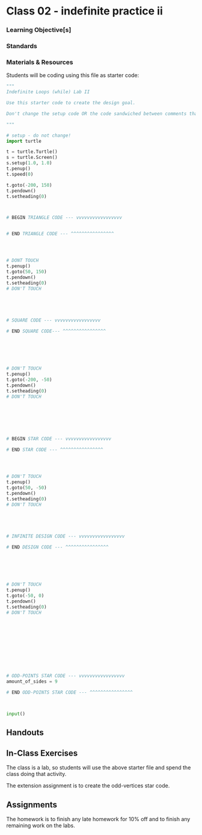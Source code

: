 # Class 02 - indefinite practice ii

### Learning Objective[s]

### Standards

### Materials & Resources

Students will be coding using this file as starter code:
```python
"""
Indefinite Loops (while) Lab II

Use this starter code to create the design goal.

Don't change the setup code OR the code sandwiched between comments that say "DON'T TOUCH!"

"""

# setup - do not change!
import turtle

t = turtle.Turtle()
s = turtle.Screen()
s.setup(1.0, 1.0)
t.penup()
t.speed(0)

t.goto(-200, 150)
t.pendown()
t.setheading(0)



# BEGIN TRIANGLE CODE --- vvvvvvvvvvvvvvvvv


# END TRIANGLE CODE --- ^^^^^^^^^^^^^^^^




# DONT TOUCH
t.penup()
t.goto(50, 150)
t.pendown()
t.setheading(0)
# DON'T TOUCH





# SQUARE CODE --- vvvvvvvvvvvvvvvvv

# END SQUARE CODE--- ^^^^^^^^^^^^^^^^






# DON'T TOUCH
t.penup()
t.goto(-200, -50)
t.pendown()
t.setheading(0)
# DON'T TOUCH







# BEGIN STAR CODE --- vvvvvvvvvvvvvvvvv

# END STAR CODE --- ^^^^^^^^^^^^^^^^




# DON'T TOUCH
t.penup()
t.goto(50, -50)
t.pendown()
t.setheading(0)
# DON'T TOUCH





# INFINITE DESIGN CODE --- vvvvvvvvvvvvvvvvv

# END DESIGN CODE --- ^^^^^^^^^^^^^^^^






# DON'T TOUCH
t.penup()
t.goto(-50, 0)
t.pendown()
t.setheading(0)
# DON'T TOUCH











# ODD-POINTS STAR CODE --- vvvvvvvvvvvvvvvvv
amount_of_sides = 9

# END ODD-POINTS STAR CODE --- ^^^^^^^^^^^^^^^^



input()
```

## Handouts

## In-Class Exercises

The class is a lab, so students will use the above starter file and spend the class doing that activity. 

The extension assignment is to create the odd-vertices star code. 

## Assignments

The homework is to finish any late homework for 10% off and to finish any remaining work on the labs. 